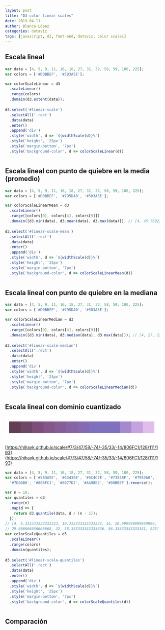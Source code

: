 ```yaml
---
layout: post
title: "D3 color linear scales"
date: 2019-04-11
author: Blanca López
categories: dataviz
tags: [javascript, d3, font-end, dataviz, color scales]
---
```




<!-- ![alt text](assets/images/solar_system.png "Wallpaper") -->

<style type="text/css"> 
  @import url('https://raw.githubusercontent.com/Caged/d3-tip/master/examples/example-styles.css');
  .square-grid {
    display: flex;
    flex-wrap: wrap;
    flex-direction: row;
  }
</style>
<script src="https://d3js.org/d3.v5.min.js"></script>
<script src="https://cdnjs.cloudflare.com/ajax/libs/d3-tip/0.9.1/d3-tip.js"></script>

## Escala lineal

```javascript
var data = [4, 5, 9, 11, 16, 18, 27, 31, 32, 58, 59, 100, 225];
var colors = ['#D0BBEF', '#583A5E'];
```

```javascript
var colorScaleLinear = d3
  .scaleLinear()
  .range(colors)
  .domain(d3.extent(data));

d3.select('#linear-scale')
  .selectAll('.rect')
  .data(data)
  .enter()
  .append('div')
  .style('width', d => `${widthScale(d)}%`)
  .style('height', '25px')
  .style('margin-bottom', '7px')
  .style('background-color', d => colorScaleLinear(d))
```

<div class="relative">
  <div class="linear-scale-square square-grid"></div>
  <div class="linear-scale"></div>
</div>

## Escala lineal con punto de quiebre en la media (promedio)

```javascript
var data = [4, 5, 9, 11, 16, 18, 27, 31, 32, 58, 59, 100, 225];
var colors = ['#D0BBEF', '#795DA0', '#583A5E'];
```

```javascript
var colorScaleLinearMean = d3
  .scaleLinear()
  .range([colors[0], colors[4], colors[9]])
  .domain([d3.min(data), d3.mean(data), d3.max(data)]); // [4, 45.76923076923077, 225]

d3.select('#linear-scale-mean')
  .selectAll('.rect')
  .data(data)
  .enter()
  .append('div')
  .style('width', d => `${widthScale(d)}%`)
  .style('height', '25px')
  .style('margin-bottom', '7px')
  .style('background-color', d => colorScaleLinearMean(d))
```

<div class="relative">
  <div class="linear-scale-mean-square square-grid"></div>
  <div class="linear-scale-mean"></div>
</div>

## Escala lineal con punto de quiebre en la mediana

```javascript
var data = [4, 5, 9, 11, 16, 18, 27, 31, 32, 58, 59, 100, 225];
var colors = ['#D0BBEF', '#795DA0', '#583A5E'];
```

```javascript
var colorScaleLinearMedian = d3
  .scaleLinear()
  .range([colors[0], colors[4], colors[9]])
  .domain([d3.min(data), d3.median(data), d3.max(data)]); // [4, 27, 225]

d3.select('#linear-scale-median')
  .selectAll('.rect')
  .data(data)
  .enter()
  .append('div')
  .style('width', d => `${widthScale(d)}%`)
  .style('height', '25px')
  .style('margin-bottom', '7px')
  .style('background-color', d => colorScaleLinearMedian(d))
```

<div class="relative">
  <div class="linear-scale-median-square square-grid"></div>
  <div class="linear-scale-median"></div>
</div>

## Escala lineal con dominio cuantizado

![Color scale](/assets/images/image-20190411134822497.png)

[https://hihayk.github.io/scale/#7/3/47/58/-74/-35/33/-14/806FC1/128/111/193](https://hihayk.github.io/scale/#7/3/47/58/-74/-35/33/-14/806FC1/128/111/193)

```javascript
var data = [4, 5, 9, 11, 16, 18, 27, 31, 32, 58, 59, 100, 225];
var colors = ['#583A5E', '#63436E', '#6C4C7E', '#73558F', '#795DA0', 
  '#7D66B0', '#806FC1', '#8077D2', '#AA98E2', '#D0BBEF'].reverse();
```

```javascript
var n = 10;
var quantiles = d3
  .range(n)
  .map(d => {
    return d3.quantile(data, d / (n - 1));
  });
// [4, 6.333333333333333, 10.333333333333332, 16, 20.999999999999996, 
// 29.666666666666668, 32, 58.333333333333336, 86.33333333333331, 225]
var colorScaleQuantiles = d3
  .scaleLinear()
  .range(colors)
  .domain(quantiles);

d3.select('#linear-scale-quantiles')
  .selectAll('.rect')
  .data(data)
  .enter()
  .append('div')
  .style('width', d => `${widthScale(d)}%`)
  .style('height', '25px')
  .style('margin-bottom', '7px')
  .style('background-color', d => colorScaleQuantiles(d))
```

<div class="relative">
  <div class="linear-scale-quantiles-square square-grid"></div>
  <div class="linear-scale-quantiles"></div>
</div>

## Comparación

<div class="row">
  <div class="col s12 m6">
    <div class="linear-scale-square square-grid"></div>
    <div class="linear-scale"></div>
  </div>
  <div class="col s12 m6">
    <div class="linear-scale-mean-square square-grid"></div>
    <div class="linear-scale-mean"></div>
  </div>
  <div class="col s12 m6">
    <div class="linear-scale-median-square square-grid"></div>
    <div class="linear-scale-median"></div>
  </div>
  <div class="col s12 m6">
    <div class="linear-scale-quantiles-square square-grid"></div>
    <div class="linear-scale-quantiles"></div>
  </div>
</div>
<script type="text/javascript">
var data = [4, 5, 9, 11, 16, 18, 27, 31, 32, 58, 59, 100, 225];
var colors = ['#583A5E', '#63436E', '#6C4C7E', '#73558F', '#795DA0', 
  '#7D66B0', '#806FC1', '#8077D2', '#AA98E2', '#D0BBEF'].reverse();
// https://hihayk.github.io/scale/
var n = 10;
var quantiles = d3
  .range(n)
  .map(d => {
    return d3.quantile(data, d / (n - 1));
  });
var widthScale = d3
  .scaleLinear()
  .range([0, 100])
  .domain([0, d3.max(data)]);
var colorScaleLinear = d3
  .scaleLinear()
  .range([colors[0], colors[9]])
  .domain(d3.extent(data));
var colorScaleLinearMedian = d3
  .scaleLinear()
  .range([colors[0], colors[4], colors[9]])
  .domain([d3.min(data), d3.median(data), d3.max(data)]);
var colorScaleLinearMean = d3
  .scaleLinear()
  .range([colors[0], colors[4], colors[9]])
  .domain([d3.min(data), d3.mean(data), d3.max(data)]);
var colorScaleQuantiles = d3
  .scaleLinear()
  .range(colors)
  .domain(quantiles);
// color scales
d3.selectAll('.linear-scale-square')
  .selectAll('.square')
  .data(data)
  .enter()
  .append('div')
  .style('width', d => `${100 / data.length}%`)
  .style('height', '40px')
  .style('border', 'solid 1px white')
  .style('background-color', d => colorScaleLinear(d));
d3.selectAll('.linear-scale-median-square')
  .selectAll('.square')
  .data(data)
  .enter()
  .append('div')
  .style('width', d => `${100 / data.length}%`)
  .style('height', '40px')
  .style('border', 'solid 1px white')
  .style('background-color', d => colorScaleLinearMedian(d));
d3.selectAll('.linear-scale-mean-square')
  .selectAll('.square')
  .data(data)
  .enter()
  .append('div')
  .style('width', d => `${100 / data.length}%`)
  .style('height', '40px')
  .style('border', 'solid 1px white')
  .style('background-color', d => colorScaleLinearMean(d));
d3.selectAll('.linear-scale-quantiles-square')
  .selectAll('.square')
  .data(data)
  .enter()
  .append('div')
  .style('width', d => `${100 / data.length}%`)
  .style('height', '40px')
  .style('border', 'solid 1px white')
  .style('background-color', d => colorScaleQuantiles(d));
// barcharts
d3.selectAll('.linear-scale')
  .selectAll('.rect')
  .data(data)
  .enter()
  .append('div')
  .style('width', d => `${widthScale(d)}%`)
  .style('height', '25px')
  .style('margin-bottom', '7px')
  .style('background-color', d => colorScaleLinear(d));
d3.selectAll('.linear-scale-median')
  .selectAll('.rect')
  .data(data)
  .enter()
  .append('div')
  .style('width', d => `${widthScale(d)}%`)
  .style('height', '25px')
  .style('margin-bottom', '7px')
  .style('background-color', d => colorScaleLinearMedian(d));
d3.selectAll('.linear-scale-mean')
  .selectAll('.rect')
  .data(data)
  .enter()
  .append('div')
  .style('width', d => `${widthScale(d)}%`)
  .style('height', '25px')
  .style('margin-bottom', '7px')
  .style('background-color', d => colorScaleLinearMean(d));
d3.selectAll('.linear-scale-quantiles')
  .selectAll('.rect')
  .data(data)
  .enter()
  .append('div')
  .style('width', d => `${widthScale(d)}%`)
  .style('height', '25px')
  .style('margin-bottom', '7px')
  .style('background-color', d => colorScaleQuantiles(d));
</script>

